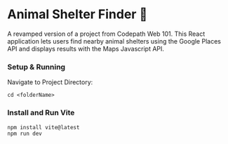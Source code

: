
# Animal Shelter Finder 🐾

A revamped version of a project from Codepath Web 101. This React application lets users find nearby animal shelters using the Google Places API and displays results with the Maps Javascript API.

### Setup & Running
Navigate to Project Directory:

    cd <folderName>

### Install and Run Vite    

    npm install vite@latest
    npm run dev

